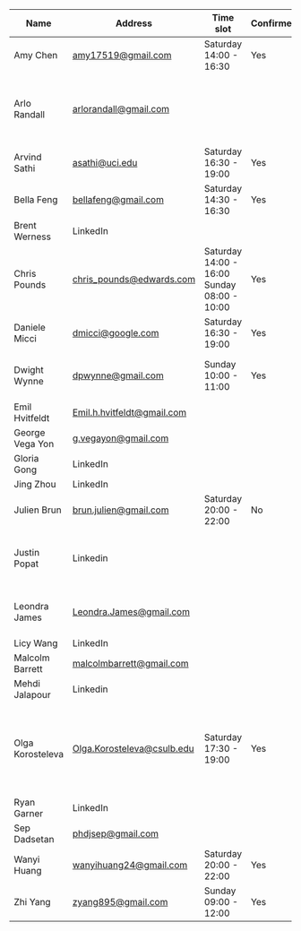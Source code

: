 | Name             | Address                    | Time slot | Confirmed | Comment |
|------------------|----------------------------|-----------|-----------|---------|
| Amy Chen         | amy17519@gmail.com         | Saturday 14:00 - 16:30 | Yes | Any time |
| Arlo Randall     | arlorandall@gmail.com      | | | Interested but will need to wait on picking a time |
| Arvind Sathi     | asathi@uci.edu             | Saturday 16:30 - 19:00 | Yes | Any time |
| Bella Feng       | bellafeng@gmail.com        | Saturday 14:30 - 16:30 | Yes | Saturday Afternoon |
| Brent Werness    | LinkedIn                   | | | |
| Chris Pounds     | chris_pounds@edwards.com   | Saturday 14:00 - 16:00 Sunday 08:00 - 10:00 | Yes | Saturday 13:00-16:00 |
| Daniele Micci    | dmicci@google.com          | Saturday 16:30 - 19:00 | Yes | Saturday 2PM - 7PM |
| Dwight Wynne     | dpwynne@gmail.com          | Sunday 10:00 - 11:00 | Yes | Sunday morning, 10:00-11:00 |
| Emil Hvitfeldt   | Emil.h.hvitfeldt@gmail.com | | | Busy |
| George Vega Yon  | g.vegayon@gmail.com        | | | Busy |
| Gloria Gong      | LinkedIn                   | | | Busy |
| Jing Zhou        | LinkedIn                   | | | Busy |
| Julien Brun      | brun.julien@gmail.com      | Saturday 20:00 - 22:00 | No  | Evening or early morning |
| Justin Popat     | Linkedin                   | | | looking for a link to the event. I sent it |
| Leondra James    | Leondra.James@gmail.com    | | | She will get back to me 2 April |
| Licy Wang        | LinkedIn                   | | | |
| Malcolm Barrett  | malcolmbarrett@gmail.com   | | | Busy |
| Mehdi Jalapour   | Linkedin                   | | | Busy |
| Olga Korosteleva | Olga.Korosteleva@csulb.edu | Saturday 17:30 - 19:00 | Yes | Saturday 17:30-19:30 - another option is Saturday 14:00-15:00 |
| Ryan Garner      | LinkedIn                   | | | Maybe |
| Sep Dadsetan     | phdjsep@gmail.com          | | | Busy |
| Wanyi Huang      | wanyihuang24@gmail.com     | Saturday 20:00 - 22:00 | Yes | She is interested |
| Zhi Yang         | zyang895@gmail.com         | Sunday 09:00 - 12:00 | Yes | Sunday morning |
